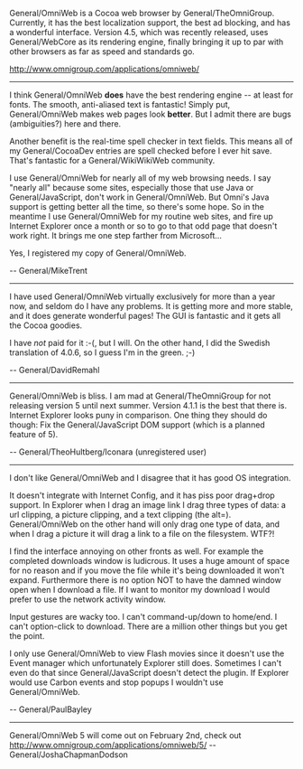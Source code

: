 General/OmniWeb is a Cocoa web browser by General/TheOmniGroup. Currently, it has the best localization support, the best ad blocking, and has a wonderful interface. Version 4.5, which was recently released, uses General/WebCore as its rendering engine, finally bringing it up to par with other browsers as far as speed and standards go.

http://www.omnigroup.com/applications/omniweb/

----

I think General/OmniWeb **does** have the best rendering engine -- at least for fonts. The smooth, anti-aliased text is fantastic! Simply put, General/OmniWeb makes web pages look **better**. But I admit there are bugs (ambiguities?) here and there.

Another benefit is the real-time spell checker in text fields. This means all of my General/CocoaDev entries are spell checked before I ever hit save. That's fantastic for a General/WikiWikiWeb community.

I use General/OmniWeb for nearly all of my web browsing needs. I say "nearly all" because some sites, especially those that use Java or General/JavaScript, don't work in General/OmniWeb. But Omni's Java support is getting better all the time, so there's some hope. So in the meantime I use General/OmniWeb for my routine web sites, and fire up Internet Explorer once a month or so to go to that odd page that doesn't work right. It brings me one step farther from Microsoft...

Yes, I registered my copy of General/OmniWeb.

-- General/MikeTrent

----

I have used General/OmniWeb virtually exclusively for more than a year now, and seldom do I have any problems. It is getting more and more stable, and it does generate wonderful pages! The GUI is fantastic and it gets all the Cocoa goodies.

I have *not* paid for it :-(, but I will. On the other hand, I did the Swedish translation of 4.0.6, so I guess I'm in the green. ;-)

-- General/DavidRemahl

----

General/OmniWeb is bliss. I am mad at General/TheOmniGroup for not releasing version 5 until next summer. Version 4.1.1 is the best that there is. Internet Explorer looks puny in comparison. One thing they should do though: Fix the General/JavaScript DOM support (which is a planned feature of 5).

-- General/TheoHultberg/Iconara (unregistered user)


----

I don't like General/OmniWeb and I disagree that it has good OS integration.

It doesn't integrate with Internet Config, and it has piss poor drag+drop support. In Explorer when I drag an image link I drag three types of data: a url clipping, a picture clipping, and a text clipping (the alt=). General/OmniWeb on the other hand will only drag one type of data, and when I drag a picture it will drag a link to a file on the filesystem. WTF?!

I find the interface annoying on other fronts as well. For example the completed downloads window is ludicrous. It uses a huge amount of space for no reason and if you move the file while it's being downloaded it won't expand. Furthermore there is no option NOT to have the damned window open when I download a file. If I want to monitor my download I would prefer to use the network activity window.

Input gestures are wacky too. I can't command-up/down to home/end. I can't option-click to download. There are a million other things but you get the point.

I only use General/OmniWeb to view Flash movies since it doesn't use the Event manager which unfortunately Explorer still does. Sometimes I can't even do that since General/JavaScript doesn't detect the plugin. If Explorer would use Carbon events and stop popups I wouldn't use General/OmniWeb.

-- General/PaulBayley

----
General/OmniWeb 5 will come out on February 2nd, check out http://www.omnigroup.com/applications/omniweb/5/
--General/JoshaChapmanDodson